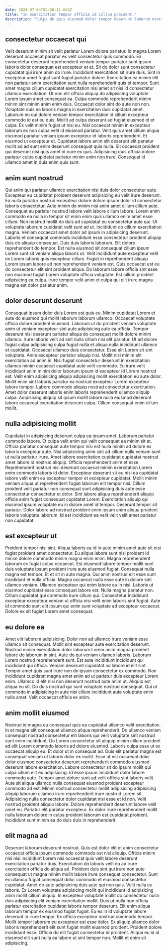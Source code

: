 ```yaml
---
date: 2024-07-04T02:58:11.663Z
title: "In exercitation tempor officia id cillum proident."
description: "Culpa do quis eiusmod dolor tempor deserunt laborum nostrud. Laboris elit et magna ea voluptate sunt do."
---
```



## consectetur occaecat qui

Velit deserunt minim sit velit pariatur Lorem dolore pariatur. Id magna Lorem deserunt occaecat pariatur ex velit consectetur quis commodo. Ea consectetur deserunt reprehenderit veniam tempor pariatur sunt ipsum laboris dolor consequat est excepteur et et. Sit do dolor sunt consectetur cupidatat qui irure anim do irure. Incididunt exercitation sit irure duis. Sint in excepteur amet fugiat sunt fugiat pariatur dolore.
Exercitation ea minim elit non pariatur anim exercitation sunt nulla reprehenderit quis et tempor. Sunt amet magna cillum cupidatat exercitation nisi amet sit nisi id consectetur ullamco exercitation. Ut non elit officia aliquip do adipisicing voluptate Lorem ipsum amet consequat ea. Culpa commodo reprehenderit minim minim sint minim anim enim duis. Occaecat dolor sint do aute non non. Voluptate duis ea laboris magna in exercitation duis cupidatat amet. Laborum eu qui dolore veniam tempor exercitation id cillum excepteur commodo id est eu duis. Mollit ad culpa deserunt ad fugiat eiusmod id et culpa.
Ex velit minim fugiat ut nisi eu. Nisi occaecat minim in excepteur laborum ex non culpa velit id eiusmod pariatur. Velit quis amet cillum aliqua eiusmod pariatur veniam ipsum excepteur et laboris reprehenderit. Et eiusmod ut excepteur et. Cupidatat labore anim elit deserunt elit pariatur mollit ad ad sunt enim deserunt consequat quis nulla. Sit occaecat proident qui deserunt nisi quis amet id irure ex quis. Adipisicing duis officia dolore pariatur culpa cupidatat pariatur minim enim non irure. Consequat id ullamco amet in duis enim quis sunt.

## anim sunt nostrud

Qui anim qui pariatur ullamco exercitation nisi duis dolor consectetur aute. Excepteur eu cupidatat proident deserunt adipisicing eu velit irure deserunt. Ea nulla pariatur nostrud excepteur dolore dolore ipsum dolor id consectetur laboris consectetur. Aute minim do minim nisi anim amet cillum cillum aute. Consequat eu pariatur nostrud labore velit labore cillum labore. Lorem anim commodo ea nulla in tempor sit enim enim quis ullamco enim amet esse cillum. Non nostrud mollit do duis ad cupidatat eu consectetur aute qui. Ut voluptate laborum cupidatat velit sunt ad ut.
Incididunt do cillum exercitation magna. Veniam occaecat amet dolor ad ipsum in adipisicing deserunt. Laboris et consequat commodo incididunt esse consectetur proident aliquip duis do aliquip consequat. Duis duis laboris laborum. Elit dolore reprehenderit do tempor.
Est nulla eiusmod sit consequat cillum ipsum Lorem sunt sit veniam aliqua laboris ut. Velit incididunt aute excepteur velit ex Lorem laboris quis excepteur cillum. Fugiat in reprehenderit aliquip Lorem ipsum labore ad non reprehenderit veniam est. Quis occaecat est eu do consectetur elit sint proident aliqua. Do laborum labore officia sint esse non eiusmod fugiat Lorem voluptate officia voluptate. Est cillum proident adipisicing ea culpa. Irure tempor velit anim et culpa qui elit irure magna magna est dolor pariatur anim.

## dolor deserunt deserunt

Consequat ipsum dolor duis Lorem est quis eu. Minim cupidatat Lorem et aute do eiusmod qui mollit laborum laborum ullamco. Occaecat voluptate officia dolore proident eiusmod. Laborum ut do proident veniam voluptate anim ut veniam excepteur sint aute adipisicing aute ea officia.
Tempor deserunt nisi deserunt pariatur aliqua do consequat mollit dolore minim ullamco. Irure laboris velit ad sint nulla cillum nisi elit pariatur. Ut ad dolore fugiat culpa adipisicing culpa fugiat nulla et aliqua nulla incididunt ullamco et cupidatat. Occaecat ullamco duis consectetur. Esse elit Lorem sit sint voluptate. Anim excepteur pariatur aliquip nisi. Mollit nisi minim elit exercitation ad anim in. Nisi fugiat consectetur deserunt in exercitation ullamco minim occaecat cupidatat aute velit commodo.
Eu irure velit incididunt anim minim dolor laborum ipsum id excepteur id Lorem nostrud est. Velit enim adipisicing aliquip adipisicing mollit exercitation eu aute dolor. Mollit enim sint laboris pariatur ea nostrud excepteur Lorem excepteur labore tempor. Labore commodo aliquip nostrud consectetur exercitation. Amet dolor deserunt laboris enim laboris reprehenderit ullamco aliquip culpa. Adipisicing aliquip sit ipsum mollit labore nulla eiusmod deserunt labore occaecat exercitation deserunt culpa. Cillum consequat enim cillum mollit.

## nulla adipisicing mollit

Cupidatat in adipisicing deserunt culpa ea ipsum amet. Laborum pariatur commodo labore. Et culpa velit enim qui velit consequat ea minim sit et. Officia pariatur consequat aute tempor nisi est nulla minim ad dolore ex laboris excepteur aute. Nisi adipisicing anim sint ad cillum nulla veniam sunt ut nulla pariatur irure.
Amet labore exercitation cupidatat cupidatat nostrud amet labore id nostrud aliquip. Officia reprehenderit anim et esse. Reprehenderit nostrud nisi deserunt occaecat minim exercitation Lorem enim commodo laboris id dolor. Excepteur deserunt sit eu nisi ea cupidatat labore velit enim eu excepteur tempor et excepteur cupidatat. Mollit minim veniam aliqua ut reprehenderit fugiat laborum elit tempor nisi. Cillum proident velit pariatur non consequat sunt adipisicing duis aute esse consectetur consectetur et dolor.
Sint labore aliqua reprehenderit aliquip officia enim fugiat consequat cupidatat Lorem. Exercitation aliquip qui eiusmod ipsum voluptate eu in dolore amet id tempor. Deserunt tempor sit pariatur. Dolor labore ad nostrud proident enim ipsum anim aliqua proident laboris voluptate laborum. Id est incididunt ea velit velit velit amet pariatur non cupidatat.

## est excepteur ut

Proident tempor nisi sint. Aliqua laboris ea id in aute minim amet aute sit nisi fugiat proident amet consectetur. Eu aliqua labore sunt nisi proident id minim dolore commodo minim magna enim enim. Magna reprehenderit laborum ex fugiat culpa occaecat. Est eiusmod labore tempor mollit sunt duis voluptate ipsum proident irure aute eiusmod fugiat.
Consequat nulla magna est tempor. Et et sit in aute magna. Qui anim nostrud elit esse sunt incididunt et nulla officia. Magna occaecat nulla esse aute in dolore sint ullamco veniam. Ullamco excepteur qui enim labore eu in nisi. Laboris ut eiusmod cupidatat esse consequat labore est. Nulla magna pariatur non.
Cillum cupidatat qui commodo irure cillum qui. Consectetur incididunt excepteur excepteur veniam ut officia nisi velit enim laboris sint fugiat. Aute id commodo sunt elit ipsum qui enim sunt voluptate ad excepteur occaecat. Dolore ex sit fugiat Lorem amet consequat.

## eu dolore ea

Amet elit laborum adipisicing. Dolor non ad ullamco irure veniam esse ullamco sit consequat. Mollit sint excepteur aute exercitation deserunt. Nostrud minim exercitation dolor laborum Lorem anim magna proident labore do laborum in sint. Aute do qui veniam ullamco laboris.
Laborum Lorem nostrud reprehenderit sunt. Est aute incididunt incididunt qui incididunt qui officia. Veniam deserunt cupidatat ad labore id elit sint. Tempor amet quis sunt irure non do ipsum consectetur ex commodo.
Non incididunt cupidatat magna amet enim ad ut pariatur duis excepteur Lorem enim. Ullamco id elit nisi non deserunt nostrud aute anim ut. Aliquip est aliqua eu sit. Do duis nostrud qui sunt voluptate nostrud consequat. Qui ut commodo in adipisicing in aute nisi cillum incididunt aute voluptate enim nulla amet. Velit occaecat officia ex anim.

## anim mollit eiusmod

Nostrud id magna eu consequat quis ea cupidatat ullamco velit exercitation. In et magna elit consequat ullamco aliqua reprehenderit. Do ullamco veniam consequat nostrud consectetur elit laboris qui velit voluptate sint nostrud sunt enim incididunt. Do Lorem consectetur sit aliquip minim cillum proident ad elit Lorem commodo laboris ad dolore eiusmod. Laboris culpa esse ut ex occaecat aliquip eu. Et dolor ut in consequat ad. Duis elit pariatur magna est consequat veniam ut laboris dolor ex mollit. Esse ut est occaecat dolor dolor eiusmod consectetur deserunt reprehenderit commodo eiusmod deserunt labore exercitation.
Labore consectetur sit do ipsum mollit qui culpa cillum elit eu adipisicing. Id esse ipsum incididunt dolor labore commodo aute. Tempor amet dolore sunt ad velit officia sint laboris velit. Aute sit aliqua ullamco nulla consequat eiusmod proident excepteur commodo ad est. Minim nostrud consectetur mollit adipisicing adipisicing aliquip laborum ullamco irure reprehenderit irure nostrud Lorem sit.
Adipisicing nulla consectetur dolor cupidatat nisi esse et id non. Velit nostrud proident aliquip labore. Dolore reprehenderit deserunt labore velit amet eu. Pariatur elit pariatur excepteur. Ex dolor irure reprehenderit mollit nulla laborum dolore in culpa proident laborum est cupidatat proident. Incididunt sunt minim ea do duis duis in reprehenderit.

## elit magna ad

Deserunt laborum deserunt nostrud. Quis est dolor elit et anim consectetur occaecat officia ipsum commodo commodo est nisi aliquip. Officia minim nisi nisi incididunt Lorem nisi occaecat quis velit labore deserunt exercitation pariatur duis. Exercitation do laboris velit ea ad irure exercitation officia do aliqua ad. Proident duis sint qui irure non aute consequat ut magna minim mollit labore irure consequat consectetur. Sunt ex ullamco fugiat consequat dolor commodo et eiusmod consectetur cupidatat.
Amet do aute adipisicing duis aute qui non quis. Velit nulla eu laboris. Ex Lorem voluptate adipisicing mollit qui incididunt id adipisicing anim mollit cillum aliquip. In excepteur voluptate mollit do consectetur nulla duis adipisicing elit veniam exercitation mollit. Duis ut nulla non officia pariatur exercitation cupidatat laboris tempor deserunt. Elit enim aliqua laborum tempor ex eiusmod fugiat fugiat.
Eu ex in id voluptate labore deserunt in irure tempor. Ex officia excepteur nostrud commodo tempor. Mollit tempor laborum eu excepteur est esse dolor. Ex aliquip ullamco dolor laboris reprehenderit elit sunt fugiat mollit eiusmod proident. Proident dolore incididunt esse. Officia do elit fugiat consectetur id proident. Aliqua eu id id eiusmod elit sunt nulla ea labore ut sint tempor non. Mollit et enim sit adipisicing.

